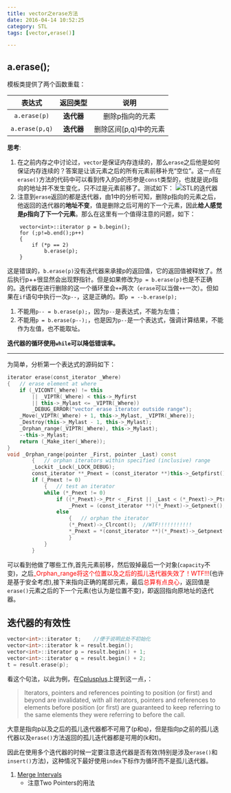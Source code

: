 ```yaml
---
title: vector之erase方法
date: 2016-04-14 10:52:25
category: STL
tags: [vector,erase()]

---
```


## a.erase();

模板类提供了两个函数重载：

| 表达式	| **返回类型**	| 说明	|
| :---:	| :---:	| :---:	|
| `a.erase(p)`	| **迭代器**	| 删除p指向的元素	|
| `a.erase(p,q)`	| **迭代器**	| 删除区间[p,q)中的元素	|
**思考**:
1.	在之前内存之中讨论过，`vector`是保证内存连续的，那么`erase`之后他是如何保证内存连续的？答案是让该元素之后的所有元素前移补充“空位”。这一点在`erase()`方法的代码中可以看到传入的p的形参是`const`类型的，也就是说p指向的地址并不发生变化，只不过是元素前移了。测试如下：
![STL的迭代器](http://i.imgur.com/TZxRRb6.png)
2. 注意到`erase`返回的都是迭代器，由1中的分析可知，删除p指向的元素之后，他返回的迭代器的**地址不变**，值是删除之后可用的下一个元素，因此**给人感觉是p指向了下一个元素**。那么在这里有一个值得注意的问题，如下：
``` 
	vector<int>::iterator p = b.begin();
	for (;p!=b.end();p++)
	{
		if (*p == 2)
			b.erase(p);
	}
```
这是错误的，`b.erase(p)`没有迭代器来承接p的返回值，它的返回值被释放了。然后执行p++很显然会出现野指针。但是如果修改为`p = b.erase(p)`也是不正确的。迭代器在进行删除的这一个循环里会`++`两次（`erase`可以当做`++`一次）。但如果在`if`语句中执行一次`p--`，这是正确的。即`p = --b.erase(p);`
1. 不能用`p-- = b.erase(p);`，因为`p--`是表达式，不能为左值；
2. 不能用`p = b.erase(p--);`，也是因为`p--`是一个表达式，强调计算结果，不能作为左值，也不能取址。

 **迭代器的循环使用`while`可以降低错误率。**

---

为简单，分析第一个表达式的源码如下：
```C++
iterator erase(const_iterator _Where)
{	// erase element at where
	if (_VICONT(_Where) != this
		|| _VIPTR(_Where) < this->_Myfirst
		|| this->_Mylast <= _VIPTR(_Where))
		_DEBUG_ERROR("vector erase iterator outside range");
	_Move(_VIPTR(_Where) + 1, this->_Mylast, _VIPTR(_Where));
	_Destroy(this->_Mylast - 1, this->_Mylast);
	_Orphan_range(_VIPTR(_Where), this->_Mylast);
	--this->_Mylast;
	return (_Make_iter(_Where));
}
void _Orphan_range(pointer _First, pointer _Last) const
		{	// orphan iterators within specified (inclusive) range
		_Lockit _Lock(_LOCK_DEBUG);
		const_iterator **_Pnext = (const_iterator **)this->_Getpfirst();
		if (_Pnext != 0)
			{	// test an iterator
			while (*_Pnext != 0)
				if ((*_Pnext)->_Ptr < _First || _Last < (*_Pnext)->_Ptr)
					_Pnext = (const_iterator **)(*_Pnext)->_Getpnext();
				else
					{	// orphan the iterator
					(*_Pnext)->_Clrcont();	//WTF!!!!!!!!!!!
					*_Pnext = *(const_iterator **)(*_Pnext)->_Getpnext();
					}
			}
		}
```
可以看到他做了哪些工作,首先元素前移，然后毁掉最后一个对象(`capacity`不变)，之后<font color=red>_Orphan_range将这个位置以及之后的孤儿迭代器失效了！WTF!!!</font>(也许是基于安全考虑),接下来指向正确的尾部元素，最后<font color=red>总算有点良心</font>，返回值是`erase()`元素之后的下一个元素(也认为是位置不变)，即返回指向原地址的迭代器。

## 迭代器的有效性

```C++
vector<int>::iterator t;	//便于说明此处不初始化
vector<int>::iterator k = result.begin();
vector<int>::iterator p = result.begin() + 1;
vector<int>::iterator q = result.begin() + 2;
t = result.erase(p);
```
看这个句法，以此为例，在[Cplusplus](http://www.cplusplus.com/reference/vector/vector/erase/)上提到这一点，：
>Iterators, pointers and references pointing to position (or first) and beyond are invalidated, with all iterators, pointers and references to elements before position (or first) are guaranteed to keep referring to the same elements they were referring to before the call.

大意是指向p以及之后的孤儿迭代器都不可用了(p和q)，但是指向p之前的孤儿迭代器以及`erase()`方法返回的孤儿迭代器都是可用的(k和t)。

因此在使用多个迭代器的时候一定要注意迭代器是否有效(特别是涉及`erase()`和`insert()`方法)，这种情况下最好使用`index`下标作为循环而不是孤儿迭代器。

1. [Merge Intervals](https://github.com/applefishsky009/LeetCode/blob/master/56%20-%20Merge%20Intervals/56%20-%20Merge%20Intervals.cpp)
	+ 注意Two Pointers的用法

